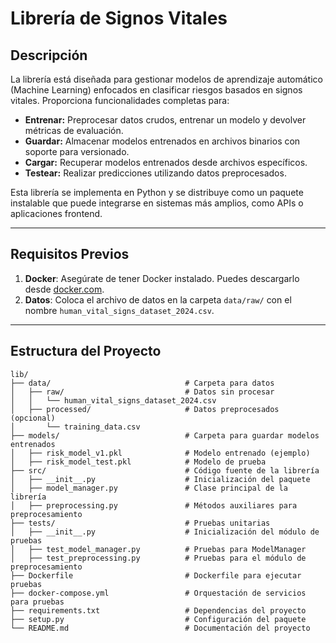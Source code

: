 # Librería de Signos Vitales

## Descripción

La librería está diseñada para gestionar modelos de aprendizaje automático (Machine Learning) enfocados en clasificar riesgos basados en signos vitales. Proporciona funcionalidades completas para:

- **Entrenar:** Preprocesar datos crudos, entrenar un modelo y devolver métricas de evaluación.
- **Guardar:** Almacenar modelos entrenados en archivos binarios con soporte para versionado.
- **Cargar:** Recuperar modelos entrenados desde archivos específicos.
- **Testear:** Realizar predicciones utilizando datos preprocesados.

Esta librería se implementa en Python y se distribuye como un paquete instalable que puede integrarse en sistemas más amplios, como APIs o aplicaciones frontend.

---

## **Requisitos Previos**

1. **Docker**: Asegúrate de tener Docker instalado. Puedes descargarlo desde [docker.com](https://www.docker.com/).
2. **Datos**: Coloca el archivo de datos en la carpeta `data/raw/` con el nombre `human_vital_signs_dataset_2024.csv`.

---

## **Estructura del Proyecto**

```plaintext
lib/
├── data/                              # Carpeta para datos
│   ├── raw/                           # Datos sin procesar
│   │   └── human_vital_signs_dataset_2024.csv
│   ├── processed/                     # Datos preprocesados (opcional)
│       └── training_data.csv
├── models/                            # Carpeta para guardar modelos entrenados
│   ├── risk_model_v1.pkl              # Modelo entrenado (ejemplo)
│   ├── risk_model_test.pkl            # Modelo de prueba
├── src/                               # Código fuente de la librería
│   ├── __init__.py                    # Inicialización del paquete
│   ├── model_manager.py               # Clase principal de la librería
│   ├── preprocessing.py               # Métodos auxiliares para preprocesamiento
├── tests/                             # Pruebas unitarias
│   ├── __init__.py                    # Inicialización del módulo de pruebas
│   ├── test_model_manager.py          # Pruebas para ModelManager
│   ├── test_preprocessing.py          # Pruebas para el módulo de preprocesamiento
├── Dockerfile                         # Dockerfile para ejecutar pruebas
├── docker-compose.yml                 # Orquestación de servicios para pruebas
├── requirements.txt                   # Dependencias del proyecto
├── setup.py                           # Configuración del paquete
└── README.md                          # Documentación del proyecto
